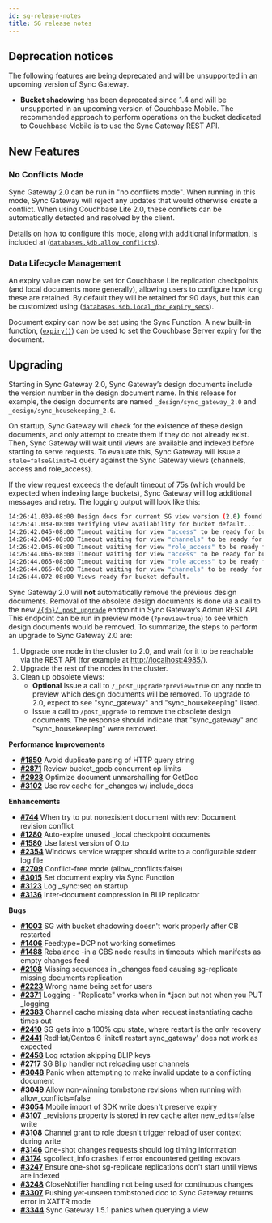 ```yaml
---
id: sg-release-notes
title: SG release notes
---
```


## Deprecation notices

The following features are being deprecated and will be unsupported in an upcoming version of Sync Gateway.

- **Bucket shadowing** has been deprecated since 1.4 and will be unsupported in an upcoming version of Couchbase Mobile. The recommended approach to perform operations on the bucket dedicated to Couchbase Mobile is to use the Sync Gateway REST API.

## New Features

### No Conflicts Mode

Sync Gateway 2.0 can be run in "no conflicts mode". When running in this mode, Sync Gateway will reject any updates that would otherwise create a conflict.  When using Couchbase Lite 2.0, these conflicts can be automatically detected and resolved by the client.

Details on how to configure this mode, along with additional information, is included at ([`databases.$db.allow_conflicts`](../../../guides/sync-gateway/config-properties/index.html#2.0/databases-foo_db-allow_conflicts)).

### Data Lifecycle Management

An expiry value can now be set for Couchbase Lite replication checkpoints (and local documents more generally), allowing users to configure how long these are retained. By default they will be retained for 90 days, but this can be customized using  ([`databases.$db.local_doc_expiry_secs`](../../../guides/sync-gateway/config-properties/index.html#2.0/databases-foo_db-local_doc_expiry_secs)).

Document expiry can now be set using the Sync Function. A new built-in function, ([`expiry()`](../../../guides/sync-gateway/sync-function-api-guide/index.html#expiry)) can be used to set the Couchbase Server expiry for the document.

## Upgrading

Starting in Sync Gateway 2.0, Sync Gateway’s design documents include the version number in the design document name. In this release for example, the design documents are named `_design/sync_gateway_2.0` and `_design/sync_housekeeping_2.0`.

On startup, Sync Gateway will check for the existence of these design documents, and only attempt to create them if they do not already exist. Then, Sync Gateway will wait until views are available and indexed before starting to serve requests. To evaluate this, Sync Gateway will issue a `stale=false&limit=1` query against the Sync Gateway views (channels, access and role_access).

If the view request exceeds the default timeout of 75s (which would be expected when indexing large buckets), Sync Gateway will log additional messages and retry. The logging output will look like this:

```bash
14:26:41.039-08:00 Design docs for current SG view version (2.0) found.
14:26:41.039-08:00 Verifying view availability for bucket default...
14:26:42.045-08:00 Timeout waiting for view "access" to be ready for bucket "default" - retrying...
14:26:42.045-08:00 Timeout waiting for view "channels" to be ready for bucket "default" - retrying...
14:26:42.045-08:00 Timeout waiting for view "role_access" to be ready for bucket "default" - retrying...
14:26:44.065-08:00 Timeout waiting for view "access" to be ready for bucket "default" - retrying...
14:26:44.065-08:00 Timeout waiting for view "role_access" to be ready for bucket "default" - retrying...
14:26:44.065-08:00 Timeout waiting for view "channels" to be ready for bucket "default" - retrying...
14:26:44.072-08:00 Views ready for bucket default.
```

Sync Gateway 2.0 will **not** automatically remove the previous design documents. Removal of the obsolete design documents is done via a call to the new  [`/{db}/_post_upgrade`](../admin-rest-api/index.html#/server/post__post_upgrade) endpoint in Sync Gateway’s Admin REST API. This endpoint can be run in preview mode (`?preview=true`) to see which design documents would be removed. To summarize, the steps to perform an upgrade to Sync Gateway 2.0 are:

1. Upgrade one node in the cluster to 2.0, and wait for it to be reachable via the REST API (for example at [http://localhost:4985/](http://localhost:4985/)).
2. Upgrade the rest of the nodes in the cluster.
3. Clean up obsolete views:
	- **Optional** Issue a call to `/_post_upgrade?preview=true` on any node to preview which design documents will be removed. To upgrade to 2.0, expect to see "sync_gateway" and "sync_housekeeping" listed.
	- Issue a call to `/post_upgrade` to remove the obsolete design documents. The response should indicate that "sync_gateway" and "sync_housekeeping" were removed.

__Performance Improvements__

- [__#1850__](https://github.com/couchbase/sync_gateway/issues/1850) Avoid duplicate parsing of HTTP query string
- [__#2871__](https://github.com/couchbase/sync_gateway/issues/2871) Review bucket_gocb concurrent op limits
- [__#2928__](https://github.com/couchbase/sync_gateway/issues/2928) Optimize document unmarshalling for GetDoc
- [__#3102__](https://github.com/couchbase/sync_gateway/issues/3102) Use rev cache for _changes w/ include_docs

__Enhancements__

- [__#744__](https://github.com/couchbase/sync_gateway/issues/744) When try to put nonexistent document with rev: Document revision conflict
- [__#1280__](https://github.com/couchbase/sync_gateway/issues/1280) Auto-expire unused _local checkpoint documents 
- [__#1580__](https://github.com/couchbase/sync_gateway/issues/1580) Use latest version of Otto
- [__#2354__](https://github.com/couchbase/sync_gateway/issues/2354) Windows service wrapper should write to a configurable stderr log file
- [__#2709__](https://github.com/couchbase/sync_gateway/issues/2709) Conflict-free mode (allow_conflicts:false)
- [__#3015__](https://github.com/couchbase/sync_gateway/issues/3015) Set document expiry via Sync Function
- [__#3123__](https://github.com/couchbase/sync_gateway/issues/3123) Log _sync:seq on startup
- [__#3136__](https://github.com/couchbase/sync_gateway/issues/3136) Inter-document compression in BLIP replicator

__Bugs__

- [__#1003__](https://github.com/couchbase/sync_gateway/issues/1003) SG with bucket shadowing doesn't work properly after CB restarted
- [__#1406__](https://github.com/couchbase/sync_gateway/issues/1406) Feedtype=DCP not working sometimes
- [__#1488__](https://github.com/couchbase/sync_gateway/issues/1488) Rebalance -in a CBS node results in timeouts which manifests as empty changes feed
- [__#2108__](https://github.com/couchbase/sync_gateway/issues/2108) Missing sequences in _changes feed causing sg-replicate missing documents replication
- [__#2223__](https://github.com/couchbase/sync_gateway/issues/2223) Wrong name being set for users
- [__#2371__](https://github.com/couchbase/sync_gateway/issues/2371) Logging - "Replicate" works when in *.json but not when you PUT _logging
- [__#2383__](https://github.com/couchbase/sync_gateway/issues/2383) Channel cache missing data when request instantiating cache times out
- [__#2410__](https://github.com/couchbase/sync_gateway/issues/2410) SG gets into a 100% cpu state, where restart is the only recovery
- [__#2441__](https://github.com/couchbase/sync_gateway/issues/2441) RedHat/Centos 6 'initctl restart sync_gateway' does not work as expected
- [__#2458__](https://github.com/couchbase/sync_gateway/issues/2458) Log rotation skipping BLIP keys
- [__#2717__](https://github.com/couchbase/sync_gateway/issues/2717) SG Blip handler not reloading user channels
- [__#3048__](https://github.com/couchbase/sync_gateway/issues/3048) Panic when attempting to make invalid update to a conflicting document
- [__#3049__](https://github.com/couchbase/sync_gateway/issues/3049) Allow non-winning tombstone revisions when running with allow_conflicts=false
- [__#3054__](https://github.com/couchbase/sync_gateway/issues/3054) Mobile import of SDK write doesn't preserve expiry
- [__#3107__](https://github.com/couchbase/sync_gateway/issues/3107) _revisions property is stored in rev cache after new_edits=false write
- [__#3108__](https://github.com/couchbase/sync_gateway/issues/3108) Channel grant to role doesn't trigger reload of user context during write
- [__#3146__](https://github.com/couchbase/sync_gateway/issues/3146) One-shot changes requests should log timing information
- [__#3174__](https://github.com/couchbase/sync_gateway/issues/3174) sgcollect_info crashes if error encountered getting expvars
- [__#3247__](https://github.com/couchbase/sync_gateway/issues/3247) Ensure one-shot sg-replicate replications don't start until views are indexed
- [__#3248__](https://github.com/couchbase/sync_gateway/issues/3248) CloseNotifier handling not being used for continuous changes
- [__#3307__](https://github.com/couchbase/sync_gateway/issues/3307) Pushing yet-unseen tombstoned doc to Sync Gateway returns error in XATTR mode
- [__#3344__](https://github.com/couchbase/sync_gateway/issues/3344) Sync Gateway 1.5.1 panics when querying a view

